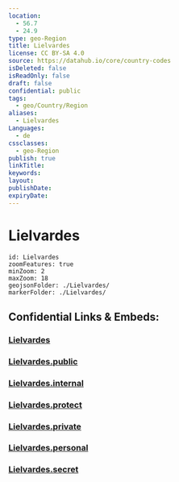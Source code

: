 ```yaml
---
location:
  - 56.7
  - 24.9
type: geo-Region
title: Lielvardes
license: CC BY-SA 4.0
source: https://datahub.io/core/country-codes
isDeleted: false
isReadOnly: false
draft: false
confidential: public
tags:
  - geo/Country/Region
aliases:
  - Lielvardes
Languages:
  - de
cssclasses:
  - geo-Region
publish: true
linkTitle:
keywords:
layout:
publishDate:
expiryDate:
---
```


# Lielvardes

```leaflet
id: Lielvardes
zoomFeatures: true 
minZoom: 2 
maxZoom: 18
geojsonFolder: ./Lielvardes/
markerFolder: ./Lielvardes/
```


## Confidential Links & Embeds: 

### [Lielvardes](/_Standards/Earth/Continent/Europe/Europe~North/Latvia/Counties/Lielvardes.md) 

### [Lielvardes.public](/_public/Earth/Continent/Europe/Europe~North/Latvia/Counties/Lielvardes.public.md) 

### [Lielvardes.internal](/_internal/Earth/Continent/Europe/Europe~North/Latvia/Counties/Lielvardes.internal.md) 

### [Lielvardes.protect](/_protect/Earth/Continent/Europe/Europe~North/Latvia/Counties/Lielvardes.protect.md) 

### [Lielvardes.private](/_private/Earth/Continent/Europe/Europe~North/Latvia/Counties/Lielvardes.private.md) 

### [Lielvardes.personal](/_personal/Earth/Continent/Europe/Europe~North/Latvia/Counties/Lielvardes.personal.md) 

### [Lielvardes.secret](/_secret/Earth/Continent/Europe/Europe~North/Latvia/Counties/Lielvardes.secret.md)

